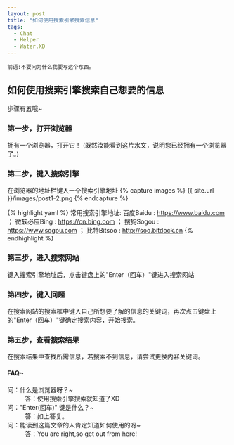 ```yaml
---
layout: post
title: "如何使用搜索引擎搜索信息"
tags:
  - Chat
  - Helper
  - Water.XD
---
```


`前语:不要问为什么我要写这个东西。`
## 如何使用搜索引擎搜索自己想要的信息
步骤有五哦~
### 第一步，打开浏览器

拥有一个浏览器，打开它！
(既然汝能看到这片水文，说明您已经拥有一个浏览器了。)

### 第二步，键入搜索引擎
在浏览器的地址栏键入一个搜索引擎地址
{% capture images %}
{{ site.url }}/images/post1-2.png
{% endcapture %}

{% highlight yaml %}
常用搜索引擎地址:
百度Baidu : https://www.baidu.com ；
微软必应Bing : https://cn.bing.com ；
搜狗Sogou : https://www.sogou.com ；
比特Bitsoo : http://soo.bitdock.cn
{% endhighlight %}

### 第三步，进入搜索网站
键入搜索引擎地址后，点击键盘上的"Enter（回车）"键进入搜索网站

### 第四步，键入问题
在搜索网站的搜索框中键入自己所想要了解的信息的关键词，再次点击键盘上的"Enter（回车）"键确定搜索内容，开始搜索。

### 第五步，查看搜索结果
在搜索结果中查找所需信息，若搜索不到信息，请尝试更换内容关键词。


#### FAQ~
 <dl>
  <dt>问：什么是浏览器呀？~</dt>
  <dd>答：使用搜索引擎搜索就知道了XD</dd>
  <dt>问："Enter(回车)" 键是什么？~</dt>
  <dd>答：如上答复。</dd>
  <dt>问：能读到这篇文章的人肯定知道如何使用的呀~</dt>
  <dd>答：You are right,so get out from here!</dd>
</dl>
